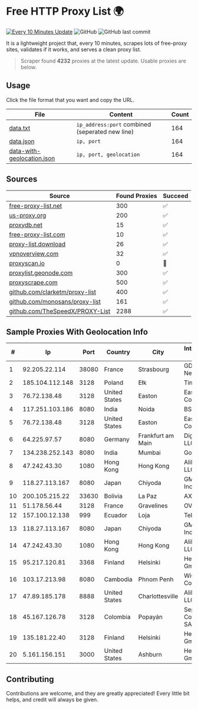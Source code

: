 
# Free HTTP Proxy List 🌍

[![Every 10 Minutes Update](https://github.com/mertguvencli/http-proxy-list/actions/workflows/main.yml/badge.svg?branch=main)](https://github.com/mertguvencli/http-proxy-list/actions/workflows/main.yml)
![GitHub](https://img.shields.io/github/license/mertguvencli/http-proxy-list)
![GitHub last commit](https://img.shields.io/github/last-commit/mertguvencli/http-proxy-list)

It is a lightweight project that, every 10 minutes, scrapes lots of free-proxy sites, validates if it works, and serves a clean proxy list.


> Scraper found **4232** proxies at the latest update. Usable proxies are below.

## Usage

Click the file format that you want and copy the URL.


|File|Content|Count|
|----|-------|-----|
|[data.txt](https://raw.githubusercontent.com/mertguvencli/http-proxy-list/main/proxy-list/data.txt)|`ip_address:port` combined (seperated new line)|164|
|[data.json](https://raw.githubusercontent.com/mertguvencli/http-proxy-list/main/proxy-list/data.json)|`ip, port`|164|
|[data-with-geolocation.json](https://raw.githubusercontent.com/mertguvencli/http-proxy-list/main/proxy-list/data-with-geolocation.json)|`ip, port, geolocation`|164|

## Sources

|Source|Found Proxies|Succeed|
|------|-------------|-------|
|[free-proxy-list.net](https://free-proxy-list.net)|300|✅|
|[us-proxy.org](https://www.us-proxy.org)|200|✅|
|[proxydb.net](http://proxydb.net)|15|✅|
|[free-proxy-list.com](https://free-proxy-list.com/?page=&port=&type%5B%5D=http&type%5B%5D=https&up_time=0&search=Search)|10|✅|
|[proxy-list.download](https://www.proxy-list.download/HTTP)|26|✅|
|[vpnoverview.com](https://vpnoverview.com/privacy/anonymous-browsing/free-proxy-servers)|32|✅|
|[proxyscan.io](https://www.proxyscan.io)|0|🚫|
|[proxylist.geonode.com](https://proxylist.geonode.com/api/proxy-list?limit=300&page=1&sort_by=lastChecked&sort_type=desc&protocols=http,https)|300|✅|
|[proxyscrape.com](https://api.proxyscrape.com/v2/?request=displayproxies&protocol=http&timeout=10000&country=all&ssl=all&anonymity=all)|500|✅|
|[github.com/clarketm/proxy-list](https://raw.githubusercontent.com/clarketm/proxy-list/master/proxy-list-raw.txt)|400|✅|
|[github.com/monosans/proxy-list](https://raw.githubusercontent.com/monosans/proxy-list/main/proxies/http.txt)|161|✅|
|[github.com/TheSpeedX/PROXY-List](https://raw.githubusercontent.com/TheSpeedX/PROXY-List/master/http.txt)|2288|✅|


## Sample Proxies With Geolocation Info

|#|Ip|Port|Country|City|Internet Service Provider|
|-|--|----|-------|----|-------------------------|
|1|92.205.22.114|38080|France|Strasbourg|GD MASS Network|
|2|185.104.112.148|3128|Poland|Ełk|Timeweb-Artnet|
|3|76.72.138.48|3128|United States|Easton|Easton Utilities Commission|
|4|117.251.103.186|8080|India|Noida|BSNL Internet|
|5|76.72.138.48|3128|United States|Easton|Easton Utilities Commission|
|6|64.225.97.57|8080|Germany|Frankfurt am Main|DigitalOcean, LLC|
|7|134.238.252.143|8080|India|Mumbai|Google LLC|
|8|47.242.43.30|1080|Hong Kong|Hong Kong|Alibaba.com LLC|
|9|118.27.113.167|8080|Japan|Chiyoda|GMO Internet, Inc.|
|10|200.105.215.22|33630|Bolivia|La Paz|AXS Bolivia S. A.|
|11|51.178.56.44|3128|France|Gravelines|OVH SAS|
|12|157.100.12.138|999|Ecuador|Loja|Telconet S.A|
|13|118.27.113.167|8080|Japan|Chiyoda|GMO Internet, Inc.|
|14|47.242.43.30|1080|Hong Kong|Hong Kong|Alibaba.com LLC|
|15|95.217.120.81|3368|Finland|Helsinki|Hetzner Online GmbH|
|16|103.17.213.98|8080|Cambodia|Phnom Penh|WiCAM Corporation Ltd|
|17|47.89.185.178|8888|United States|Charlottesville|Alibaba.com LLC|
|18|45.167.126.78|3128|Colombia|Popayán|Sepcom Comunicaciones SAS|
|19|135.181.22.40|3128|Finland|Helsinki|Hetzner Online GmbH|
|20|5.161.156.151|3000|United States|Ashburn|Hetzner Online GmbH|



## Contributing

Contributions are welcome, and they are greatly appreciated! Every
little bit helps, and credit will always be given.

